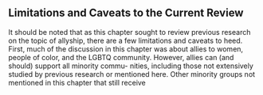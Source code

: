 ## Limitations and Caveats to the Current Review

It should be noted that as this chapter sought to review previous research on the topic of allyship, there are a few limitations and caveats to heed. First, much of the discussion in this chapter was about allies to women, people of color, and the LGBTQ community. However, allies can (and should) support all minority commu- nities, including those not extensively studied by previous research or mentioned here. Other minority groups not mentioned in this chapter that still receive